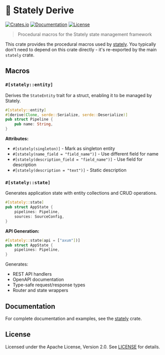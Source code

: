 # 🏰 Stately Derive

[![Crates.io](https://img.shields.io/crates/v/stately-derive.svg)](https://crates.io/crates/stately-derive)
[![Documentation](https://docs.rs/stately-derive/badge.svg)](https://docs.rs/stately-derive)
[![License](https://img.shields.io/badge/license-Apache--2.0-blue.svg)](../LICENSE)

> Procedural macros for the Stately state management framework

This crate provides the procedural macros used by [stately](https://crates.io/crates/stately). You typically don't need to depend on this crate directly - it's re-exported by the main `stately` crate.

## Macros

### `#[stately::entity]`

Derives the `StateEntity` trait for a struct, enabling it to be managed by Stately.

```rust
#[stately::entity]
#[derive(Clone, serde::Serialize, serde::Deserialize)]
pub struct Pipeline {
    pub name: String,
}
```

**Attributes:**
- `#[stately(singleton)]` - Mark as singleton entity
- `#[stately(name_field = "field_name")]` - Use different field for name
- `#[stately(description_field = "field_name")]` - Use field for description
- `#[stately(description = "text")]` - Static description

### `#[stately::state]`

Generates application state with entity collections and CRUD operations.

```rust
#[stately::state]
pub struct AppState {
    pipelines: Pipeline,
    sources: SourceConfig,
}
```

**API Generation:**

```rust
#[stately::state(api = ["axum"])]
pub struct AppState {
    pipelines: Pipeline,
}
```

Generates:
- REST API handlers
- OpenAPI documentation
- Type-safe request/response types
- Router and state wrappers

## Documentation

For complete documentation and examples, see the [stately](https://docs.rs/stately) crate.

## License

Licensed under the Apache License, Version 2.0. See [LICENSE](../LICENSE) for details.
